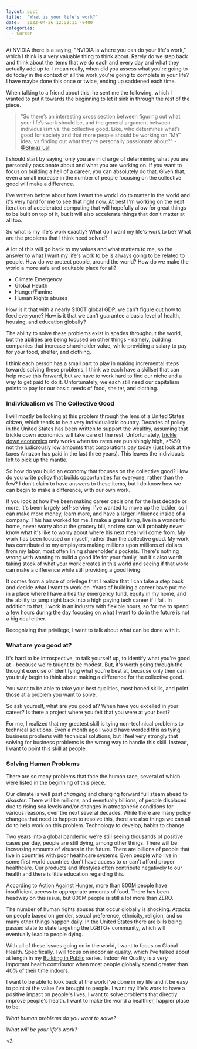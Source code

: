 ```yaml
---
layout: post
title:  "What is your life's work?"
date:   2022-04-26 12:52:11 -0400
categories:
  - Career
---
```


At NVIDIA there is a saying, "NVIDIA is where you can do your life's work," which I think is a very valuable thing to think about. Rarely do we step back and think about the items that we do each and every day and what they actually add up to. I mean really, when did you assess what you're going to do today in the context of all the work you're going to complete in your life? I have maybe done this once or twice, ending up saddened each time. 

When talking to a friend about this, he sent me the following, which I wanted to put it towards the beginning to let it sink in through the rest of the piece. 

> "So there’s an interesting cross section between figuring out what your life’s work should be, and the general argument between individualism vs. the collective good. Like, who determines what’s good for society and that more people should be working on “MY” idea, vs finding out what they’re personally passionate about?" - [@Shiraz Lall](https://twitter.com/ShirazLall)

I should start by saying, only you are in charge of determining what you are personally passionate about and what you are working on. If you want to focus on building a hell of a career, you can absolutely do that. Given that, even a small increase in the number of people focusing on the collective good will make a difference. 

I've written before about how I want the work I do to matter in the world and it's very hard for me to see that right now. At best I'm working on the next iteration of accelerated computing that will hopefully allow for great things to be built on top of it, but it will also accelerate things that don't matter at all too. 

So what is my life's work exactly? What do I want my life's work to be? What are the problems that I think need solved?

A lot of this will go back to my values and what matters to me, so the answer to what I want my life's work to be is always going to be related to people. How do we protect people, around the world? How do we make the world a more safe and equitable place for all? 

- Climate Emergency
- Global Health
- Hunger/Famine
- Human Rights abuses

How is it that with a nearly $100T global GDP, we can't figure out how to feed everyone? How is it that we can't guarantee a basic level of health, housing, and education globally?

The ability to solve these problems exist in spades throughout the world, but the abilities are being focused on other things - namely, building companies that increase shareholder value, while providing a salary to pay for your food, shelter, and clothing.

I think each person has a small part to play in making incremental steps towards solving these problems. I think we each have a skillset that can help move this forward, but we have to work hard to find our niche and a way to get paid to do it. Unfortunately, we each still need our capitalism points to pay for our basic needs of food, shelter, and clothing. 

### Individualism vs The Collective Good

I will mostly be looking at this problem through the lens of a United States citizen, which tends to be a very individualistic country. Decades of policy in the United States has been written to support the wealthy, assuming that trickle down economics will take care of the rest. Unfortunately, [trickle down economics](https://www.thebalance.com/trickle-down-economics-theory-effect-does-it-work-3305572) only works when tax rates are punishingly high, >%50, not the ludicrously low amounts that corporations pay today (just look at the taxes Amazon has paid in the last three years). This leaves the individuals left to pick up the mantle.

So how do you build an economy that focuses on the collective good? How do you write policy that builds opportunities for everyone, rather than the few? I don't claim to have answers to these items, but I do know how we can begin to make a difference, with our own work.

If you look at how I've been making career decisions for the last decade or more, it's been largely self-serving. I've wanted to move up the ladder, so I can make more money, learn more, and have a larger influence inside of a company. This has worked for me. I make a great living, live in a wonderful home, never worry about the grocery bill, and my son will probably never know what it's like to worry about where his next meal will come from. My work has been focused on myself, rather than the collective good. My work has contributed to my employers making millions upon millions of dollars from my labor, most often lining shareholder's pockets. There's nothing wrong with wanting to build a good life for your family, but it's also worth taking stock of what your work creates in this world and seeing if that work can make a difference while still providing a good living.

It comes from a place of privilege that I realize that I can take a step back and decide what I want to work on. Years of building a career have put me in a place where I have a healthy emergency fund, equity in my home, and the ability to jump right back into a high paying tech career if I fail. In addition to that, I work in an industry with flexible hours, so for me to spend a few hours during the day focusing on what I want to do in the future is not a big deal either.

Recognizing that privilege, I want to talk about what can be done with it. 

### What are you good at?

It's hard to be introspective, to talk yourself up, to identify what you're good at - because we're taught to be modest. But, it's worth going through the thought exercise of identifying what you're best at, because only then can you truly begin to think about making a difference for the collective good. 

You want to be able to take your best qualities, most honed skills, and point those at a problem you want to solve. 

So ask yourself, what are you good at? When have you excelled in your career? Is there a project where you felt that you were at your best?

For me, I realized that my greatest skill is tying non-technical problems to technical solutions. Even a month ago I would have worded this as tying business problems with technical solutions, but I feel very strongly that solving for business problems is the wrong way to handle this skill. Instead, I want to point this skill at people.

### Solving Human Problems

There are so many problems that face the human race, several of which were listed in the beginning of this piece.

Our climate is well past _changing_ and charging forward full steam ahead to _disaster_. There will be millions, and eventually billions, of people displaced due to rising sea levels and/or changes in atmospheric conditions for various reasons, over the next several decades. While there are many policy changes that need to happen to resolve this, there are also things we can all do to help work on this problem. Technology to develop, habits to change.

Two years into a global pandemic we're still seeing thousands of positive cases per day, people are still dying, among other things. There will be increasing amounts of viruses in the future. There are billions of people that live in countries with poor healthcare systems. Even people who live in some first world countries don't have access to or can't afford proper healthcare. Our products and lifestyles often contribute negatively to our health and there is little education regarding this. 

According to [Action Against Hunger](https://www.actionagainsthunger.org/world-hunger-facts-statistics), more than 800M people have insufficient access to appropriate amounts of food. There has been headway on this issue, but 800M people is still a lot more than ZERO.

The number of human rights abuses that occur globally is shocking. Attacks on people based on gender, sexual preference, ethnicity, religion, and so many other things happen daily. In the United States there are bills being passed state to state targeting the LGBTQ+ community, which will eventually lead to people dying. 

With all of these issues going on in the world, I want to focus on Global Health. Specifically, I will focus on indoor air quality, which I've talked about at length in my [Building in Public](https://wes.today/series/building-in-public) series. Indoor Air Quality is a very important health contributor when most people globally spend greater than 40% of their time indoors. 

I want to be able to look back at the work I've done in my life and it be easy to point at the value I've brought to people. I want my life's work to have a positive impact on people's lives, I want to solve problems that directly improve people's health. I want to make the world a healthier, happier place to be. 

_What human problems do you want to solve?_

_What will be your life's work?_

<3